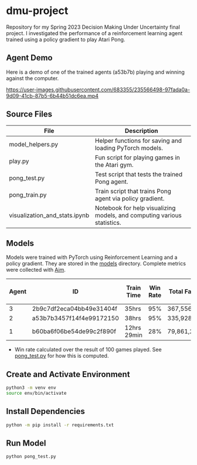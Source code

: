 # dmu-project

Repository for my Spring 2023 Decision Making Under Uncertainty final project. I investigated the performance of a reinforcement learning agent trained using a policy gradient to play Atari Pong.

## Agent Demo

Here is a demo of one of the trained agents (a53b7b) playing and winning against the computer.

https://user-images.githubusercontent.com/683355/235566498-97fada0a-9d09-41cb-87b5-6b44b51dc6ea.mp4

## Source Files

| File                          | Description                                                             |
| ----------------------------- | ----------------------------------------------------------------------- |
| model_helpers.py              | Helper functions for saving and loading PyTorch models.                 |
| play.py                       | Fun script for playing games in the Atari gym.                          |
| pong_test.py                  | Test script that tests the trained Pong agent.                          |
| pong_train.py                 | Train script that trains Pong agent via policy gradient.                |
| visualization_and_stats.ipynb | Notebook for help visualizing models, and computing various statistics. |

## Models

Models were trained with PyTorch using Reinforcement Learning and a policy gradient. They are stored in the [models](./models) directory. Complete metrics were collected with [Aim](https://github.com/aimhubio/aim).

| Agent | ID                       | Train Time  | Win Rate | Total Fames | Reward-to-Go | Baseline Subtraction | Max Steps / Episode | Total Layers | Hidden Dim | Episodes | Gamma | Learning Rate |
| ----- | ------------------------ | ----------- | -------- | ----------- | ------------ | -------------------- | ------------------- | ------------ | ---------- | -------- | ----- | ------------- |
| 3     | 2b9c7df2eca04bb49e31404f | 35hrs       | 95%      | 367,556,707 | ✅           | ✅                   | 5000                | 3            | 200        | 20000    | 0.99  | 0.0001        |
| 2     | a53b7b3457f14f4e99172150 | 38hrs       | 95%      | 335,928,545 | ✅           | ❌                   | 5000                | 3            | 200        | 20000    | 0.99  | 0.0001        |
| 1     | b60ba6f06be54de99c2f890f | 12hrs 29min | 28%      | 79,861,221  | ✅           | ❌                   | 1000                | 3            | 200        | 20000    | 0.99  | 0.0001        |

- Win rate calculated over the result of 100 games played. See [pong_test.py](./pong_test.py) for how this is computed.

## Create and Activate Environment

```sh
python3 -m venv env
source env/bin/activate
```

## Install Dependencies

```sh
python -m pip install -r requirements.txt
```

## Run Model

```sh
python pong_test.py
```
